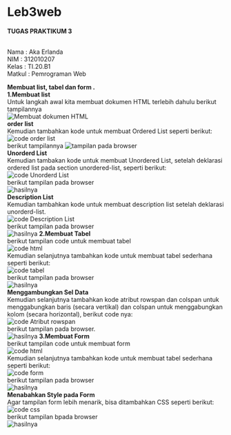 # Leb3web
<b>TUGAS PRAKTIKUM 3</b>

<br>Nama       : Aka Erlanda
<br>NIM        : 312010207
<br>Kelas      : TI.20.B1
<br>Matkul     : Pemrograman Web
<br>
 
 <b>Membuat list, tabel dan form .</b><br>
 <b>1.Membuat list</b><br>
 Untuk langkah awal kita membuat dokumen HTML terlebih dahulu berikut tampilannya 
 <br>
![Membuat dokumen HTML](https://github.com/Akaerlanda04/Leb3web/blob/main/pitcure/ss1.png)
 <br>
 <b>order list</b>
 <br>Kemudian tambahkan kode untuk membuat Ordered List seperti berikut:
 <br>
 ![code order list](https://github.com/Akaerlanda04/Leb3web/blob/main/pitcure/ss2.png)
 <br>
 berikut tampilannya
 ![tampilan pada browser](https://github.com/Akaerlanda04/Leb3web/blob/main/pitcure/ss3.png)
 <br>
 <b>Unorderd List</b><br>
 Kemudian tambakan kode untuk membuat Unordered List, setelah deklarasi ordered
 list pada section unordered-list, seperti berikut:
 <br>
 ![code Unorderd List](https://github.com/Akaerlanda04/Leb3web/blob/main/pitcure/ss4.png)
 <br>
 berikut tampilan pada browser
 <br>
 ![hasilnya](https://github.com/Akaerlanda04/Leb3web/blob/main/pitcure/ss5.png)
 <br>
 <b>Description List</b><br>
 Kemudian tambahkan kode untuk membuat description list setelah deklarasi unorderd-list.
 <br>
 ![code Description List](https://github.com/Akaerlanda04/Leb3web/blob/main/pitcure/ss6.png)
 <br>
 berikut tampilan pada browser
 <br>
 ![hasilnya](https://github.com/Akaerlanda04/Leb3web/blob/main/pitcure/ss7.png)
 <b>2.Membuat Tabel</b><br>
 berikut tampilan code untuk membuat tabel
 <br>
 ![code html](https://github.com/Akaerlanda04/Leb3web/blob/main/pitcure/ss8.png)
 <br>
 Kemudian selanjutnya tambahkan kode untuk membuat tabel sederhana seperti berikut:
 <br>
 ![code tabel](https://github.com/Akaerlanda04/Leb3web/blob/main/pitcure/ss9.png)
 <br>
 berikut tampilan pada browser
 <br>
 ![hasilnya](https://github.com/Akaerlanda04/Leb3web/blob/main/pitcure/ss10.png)
 <br>
 <b>Menggambungkan Sel Data</b><br>
 Kemudian selanjutnya tambahkan kode atribut rowspan dan colspan untuk 
menggabungkan baris (secara vertikal) dan colspan untuk menggabungkan kolom (secara horizontal), berikut code nya:
<br>
![code Atribut rowspan](https://github.com/Akaerlanda04/Leb3web/blob/main/pitcure/ss11.png)
<br>
berikut tampilan pada browser.
<br>
![hasilnya](https://github.com/Akaerlanda04/Leb3web/blob/main/pitcure/ss12.png)
<b>3.Membuat Form</b><br>
berikut tampilan code untuk membuat form
<br>
![code html](https://github.com/Akaerlanda04/Leb3web/blob/main/pitcure/ss13.png)
<br>
Kemudian selanjutnya tambahkan kode untuk membuat tabel sederhana seperti berikut:
<br>
![code form](https://github.com/Akaerlanda04/Leb3web/blob/main/pitcure/ss14.png)
<br>
berikut tampilan pada browser
<br>
![hasilnya](https://github.com/Akaerlanda04/Leb3web/blob/main/pitcure/ss15.png)
<br>
<b>Menabahkan Style pada Form</b><br>
Agar tampilan form lebih menarik, bisa ditambahkan CSS seperti berikut:
<br>
![code css](https://github.com/Akaerlanda04/Leb3web/blob/main/pitcure/ss16.png)
<br>
berikut tampilan bpada browser
<br>
![hasilnya](https://github.com/Akaerlanda04/Leb3web/blob/main/pitcure/ss17.png)


 
 
 
